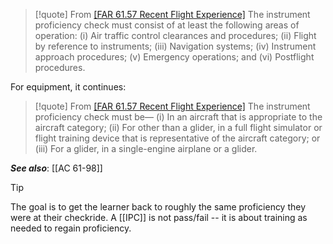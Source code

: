 > [!quote] From [[FAR 61.57 Recent Flight Experience]](d)
> The instrument proficiency check must consist of at least the following areas of operation: 
> (i) Air traffic control clearances and procedures; 
> (ii) Flight by reference to instruments; 
> (iii) Navigation systems; 
> (iv) Instrument approach procedures; 
> (v) Emergency operations; and 
> (vi) Postflight procedures. 

For equipment, it continues:
> [!quote] From [[FAR 61.57 Recent Flight Experience]](d)
> The instrument proficiency check must be— 
> (i) In an aircraft that is appropriate to the aircraft category; 
> (ii) For other than a glider, in a full flight simulator or flight training device that is representative of the aircraft category; or 
> (iii) For a glider, in a single-engine airplane or a glider.

***See also***: [[AC 61-98]]

> [!tip]
> The goal is to get the learner back to roughly the same proficiency they were at their checkride. A [[IPC]] is not pass/fail -- it is about training as needed to regain proficiency.